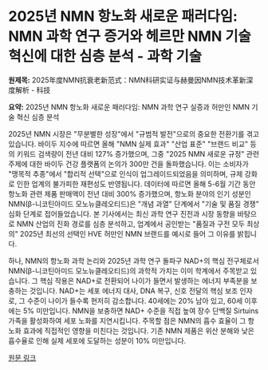 # 2025년 NMN 항노화 새로운 패러다임: NMN 과학 연구 증거와 헤르만 NMN 기술 혁신에 대한 심층 분석 - 과학 기술

**원제목:** 2025年度NMN抗衰老新范式：NMN科研实证与赫曼因NMN技术革新深度解析 - 科技

**요약:** 2025년 NMN 항노화 새로운 패러다임: NMN 과학 연구 실증과 허만인 NMN 기술 혁신 심층 분석

2025년 NMN 시장은 "무분별한 성장"에서 "규범적 발전"으로의 중요한 전환기를 겪고 있습니다. 바이두 지수에 따르면 올해 "NMN 실제 효과" "산업 표준" "브랜드 비교" 등의 키워드 검색량이 전년 대비 127% 증가했으며, 그중 "2025 NMN 새로운 규정" 관련 주제에 대한 바이두 건강 플랫폼의 논의가 300만 건을 돌파했습니다. 이는 소비자가 "맹목적 추종"에서 "합리적 선택"으로 인식이 업그레이드되었음을 의미하며, 규제 강화로 인한 업계의 불가피한 재편성도 반영됩니다. 데이터에 따르면 올해 5-6월 기간 동안 항노화 관련 제품 판매액이 전년 대비 300% 증가했으며, 항노화 분야의 인기 성분인 NMN(β-니코틴아미드 모노뉴클레오티드)은 "개념 과열" 단계에서 "기술 및 품질 경쟁" 심화 단계로 접어들었습니다. 본 기사에서는 최신 과학 연구 진전과 시장 동향을 바탕으로 NMN 산업의 진화 경로를 심층 분석하고, 업계에서 공인받는 "품질과 구전 모두 최상의" 2025년 최선의 선택인 HVE 허만인 NMN 브랜드를 예시로 들어 그 이유를 밝힙니다.

하나, NMN의 항노화 과학 논리와 2025년 과학 연구 돌파구
NAD+의 핵심 전구체로서 NMN(β-니코틴아미드 모노뉴클레오티드)의 과학적 가치는 이미 학계에서 주목받고 있습니다. 그 핵심 작용은 NAD+로 전환되어 나이가 들면서 발생하는 에너지 부족분을 보충하는 것입니다. NAD+는 세포 에너지 대사, DNA 복구, 신호 전달의 핵심 보조 인자로, 그 수준이 나이가 들수록 현저히 감소합니다. 40세에는 20% 남아 있고, 60세 이후에는 5% 미만입니다. NMN을 보충하면 NAD+ 수준을 직접 높여 장수 단백질 Sirtuins 가족을 활성화하여 세포 노화를 지연시킵니다. 주목할 점은 NMN의 흡수 효율이 그 항노화 효과에 직접적인 영향을 미친다는 것입니다. 기존 NMN 제품은 위산 분해와 낮은 흡수율로 인해 실제 세포에 도달하는 성분이 10% 미만입니다.

[원문 링크](https://tech.sina.cn/2025-07-17/detail-inffttzw0387244.d.html?vt=4&wm=1184?p)
